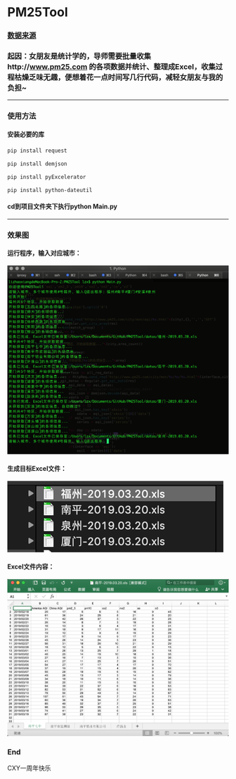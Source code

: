 # PM25Tool
### [数据来源](http://www.pm25.com)
### 起因：女朋友是统计学的，导师需要批量收集http://www.pm25.com 的各项数据并统计、整理成Excel，收集过程枯燥乏味无趣，便想着花一点时间写几行代码，减轻女朋友与我的负担~
***
### 使用方法
#### 安装必要的库
```
pip install request
```
```
pip install demjson
```
```
pip install pyExcelerator
```
```
pip install python-dateutil
```
#### cd到项目文件夹下执行python Main.py
***
### 效果图
#### 运行程序，输入对应城市：
![Image text](https://github.com/SmileZXLee/PM25Tool/blob/master/DemoImg/img1.png?raw=true)

#### 生成目标Excel文件：
![Image text](https://github.com/SmileZXLee/PM25Tool/blob/master/DemoImg/img2.png?raw=true)

#### Excel文件内容：
![Image text](https://github.com/SmileZXLee/PM25Tool/blob/master/DemoImg/img3.png?raw=true)

### End
CXY一周年快乐
